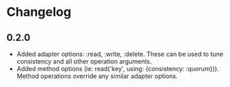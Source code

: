 # Changelog

## 0.2.0

* Added adapter options: :read, :write, :delete. These can be used to tune consistency and all other operation arguments.
* Added method options (ie: read('key', using: {consistency: :quorum})). Method operations override any similar adapter options.
